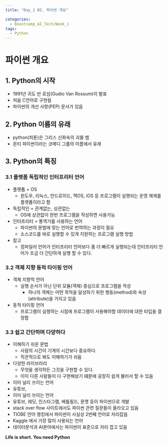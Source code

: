 ```yaml
---
title: "Day_1 02. 파이썬 개요"

categories:
  - Boostcamp_AI_Tech/Week_1
tags:
  - Python
---
```


# 파이썬 개요

## 1. Python의 시작

- 1991년 귀도 반 로섬(Gudio Van Rossum)이 발표
- 처음 C언어로 구현됨
- 파이썬의 개선 사항(PEP) 문서가 있음


## 2. Python 이름의 유래

- python(피톤)은 그리스 신화속의 괴물 뱀
- 몬티 파이썬이라는 코메디 그룹의 이름에서 유래


## 3. Python의 특징

### 3.1 플랫폼 독립적인 인터프리터 언어

- 플랫폼 = OS
  - 윈도우, 리눅스, 안드로이드, 맥OS, iOS 등 프로그램이 실행되는 운영 체제를 플랫폼이라고 함
- 독립적인 = 관계없는, 상관없는
  - OS에 상관없이 한번 프로그램을 작성하면 사용가능
- 인터프리터 = 통역기를 사용하는 언어
  - 파이썬의 문법에 맞는 언어로 번역하는 과정이 필요
  - 소스코드를 바로 실행할 수 있게 지원하는 프로그램 실행 방법
- 참고
  - 컴파일러 언어가 인터프리터 언어보다 좀 더 빠르게 실행되는데 인터프리터 언어가 조금 더 간단하게 실행 할 수 있다.

### 3.2 객체 지향 동적 타이핑 언어

- 객체 지향적 언어
  - 실행 순서가 아닌 단위 모듈(객체) 중심으로 프로그램을 작성
    - 하나의 객체는 어떤 목적을 달성하기 위한 행동(method)와 속성(attribute)을 가지고 있음
- 동적 타이핑 언어
  - 프로그램이 실행하는 시점에 프로그램이 사용해야할 데이터에 대한 타입을 결정함


### 3.3 쉽고 간단하며 다양하다

- 이해하기 쉬운 문법
  - 사람의 시간이 기계의 시간보다 중요하다.
  - 직관적으로 봐도 이해하기가 쉬움
- 다양한 라이브러리
  - 무엇을 생각하든 그것을 구현할 수 있다.
  - 이미 다른 사람들이 다 구현해놨기 떄문에 굉장히 쉽게 불러서 할 수 있음
- 이미 널리 쓰이는 언어
- 유튜브,
- 이미 널리 쓰이는 언어 
- 유튜브, 레딧, 인스타그램, 배틀필드, 문명 등이 파이썬으로 개발
- stack over flow 사이트에서도 파이썬 관련 질문들이 올라오고 있음
- TIOBE 언어 랭킹에서 파이썬이 사실상 2번째 언어로 자리잡음
- Kaggle 에서 가장 많이 사용되는 언어
- 데이터분석과 AI분야에서는 파이썬이 표준으로 자리 잡고 있음

**Life is short. You need Python**

